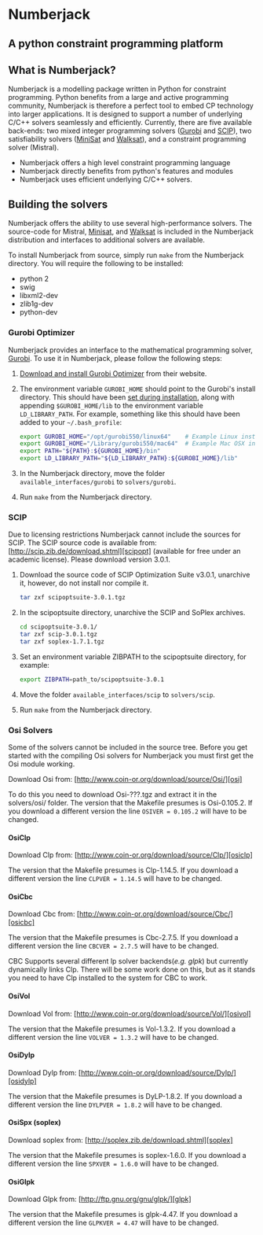 # Numberjack
## A python constraint programming platform 

## What is Numberjack?

Numberjack is a modelling package written in Python for constraint programming.
Python benefits from a large and active programming community, Numberjack is
therefore a perfect tool to embed CP technology into larger applications. It is
designed to support a number of underlying C/C++ solvers seamlessly and
efficiently. Currently, there are five available back-ends: two mixed integer
programming solvers ([Gurobi][gurobiopt] and [SCIP][scipopt]), two
satisfiability solvers ([MiniSat][minisat] and [Walksat][walksat]), and a
constraint programming solver (Mistral).

* Numberjack offers a high level constraint programming language
* Numberjack directly benefits from python's features and modules
* Numberjack uses efficient underlying C/C++ solvers.

## Building the solvers

Numberjack offers the ability to use several high-performance solvers. The
source-code for Mistral, [Minisat][minisat], and [Walksat][walksat] is included
in the Numberjack distribution and interfaces to additional solvers are
available.

To install Numberjack from source, simply run `make` from the Numberjack
directory. You will require the following to be installed:

* python 2
* swig
* libxml2-dev
* zlib1g-dev
* python-dev

[minisat]: http://minisat.se
[walksat]: http://www.cs.rochester.edu/u/kautz/walksat/



### Gurobi Optimizer

Numberjack provides an interface to the mathematical programming solver,
[Gurobi][gurobiopt]. To use it in Numberjack, please follow the following steps:

1. [Download and install Gurobi Optimizer][gurobiopt] from their website.

2. The environment variable `GUROBI_HOME` should point to the Gurobi's install
   directory. This should have been [set during installation][gurobiqs], along
   with appending `$GUROBI_HOME/lib` to the environment variable
   `LD_LIBRARY_PATH`. For example, something like this should have been added to
   your `~/.bash_profile`:

    ```bash
    export GUROBI_HOME="/opt/gurobi550/linux64"    # Example Linux install dir
    export GUROBI_HOME="/Library/gurobi550/mac64"  # Example Mac OSX install dir
    export PATH="${PATH}:${GUROBI_HOME}/bin"
    export LD_LIBRARY_PATH="${LD_LIBRARY_PATH}:${GUROBI_HOME}/lib"
    ```

3. In the Numberjack directory, move the folder `available_interfaces/gurobi` to
   `solvers/gurobi`.

4. Run `make` from the Numberjack directory.

[gurobiopt]: http://www.gurobi.com/download/gurobi-optimizer
[gurobiqs]: http://www.gurobi.com/documentation/current/quick-start-guide/


### SCIP
Due to licensing restrictions Numberjack cannot include the sources for SCIP.
The SCIP source code is available from:
[http://scip.zib.de/download.shtml][scipopt] (available for free under an
academic license). Please download version 3.0.1.

[scipopt]: http://scip.zib.de/download.shtml

1. Download the source code of SCIP Optimization Suite v3.0.1, unarchive it,
   however, do not install nor compile it.

    ```bash
    tar zxf scipoptsuite-3.0.1.tgz
    ```

2. In the scipoptsuite directory, unarchive the SCIP and SoPlex archives.

    ```bash
    cd scipoptsuite-3.0.1/
    tar zxf scip-3.0.1.tgz
    tar zxf soplex-1.7.1.tgz
    ```

3. Set an environment variable ZIBPATH to the scipoptsuite directory, for
   example:

    ```bash
    export ZIBPATH=path_to/scipoptsuite-3.0.1
    ```

4. Move the folder `available_interfaces/scip` to `solvers/scip`.

5. Run `make` from the Numberjack directory.


### Osi Solvers
Some of the solvers cannot be included in the source tree.
Before you get started with the compiling Osi solvers for Numberjack you must first get the Osi module working.

Download Osi from: [http://www.coin-or.org/download/source/Osi/][osi]

To do this you need to download Osi-???.tgz and extract it in the solvers/osi/ folder.
The version that the Makefile presumes is Osi-0.105.2. If you download a different version the line `OSIVER = 0.105.2` will have to be changed.

#### OsiClp
Download Clp from: [http://www.coin-or.org/download/source/Clp/][osiclp]

The version that the Makefile presumes is Clp-1.14.5. If you download a different version the line `CLPVER = 1.14.5` will have to be changed.

#### OsiCbc
Download Cbc from: [http://www.coin-or.org/download/source/Cbc/][osicbc]

The version that the Makefile presumes is Cbc-2.7.5. If you download a different version the line `CBCVER = 2.7.5` will have to be changed.

CBC Supports several different lp solver backends(_e.g. glpk_) but currently dynamically links Clp.
There will be some work done on this, but as it stands you need to have Clp installed to the system for CBC to work.

#### OsiVol
Download Vol from: [http://www.coin-or.org/download/source/Vol/][osivol]

The version that the Makefile presumes is Vol-1.3.2. If you download a different version the line `VOLVER = 1.3.2` will have to be changed.

#### OsiDylp
Download Dylp from: [http://www.coin-or.org/download/source/Dylp/][osidylp]

The version that the Makefile presumes is DyLP-1.8.2. If you download a different version the line `DYLPVER = 1.8.2` will have to be changed.

#### OsiSpx (soplex)
Download soplex from: [http://soplex.zib.de/download.shtml][soplex]

The version that the Makefile presumes is soplex-1.6.0. If you download a different version the line `SPXVER = 1.6.0` will have to be changed.

#### OsiGlpk
Download Glpk from: [http://ftp.gnu.org/gnu/glpk/][glpk]

The version that the Makefile presumes is glpk-4.47. If you download a different version the line `GLPKVER = 4.47` will have to be changed.

[njhome]: http://numberjack.ucc.ie
[osi]: http://www.coin-or.org/download/source/Osi/
[osiclp]: http://www.coin-or.org/download/source/Clp/
[osicbc]: http://www.coin-or.org/download/source/Cbc/
[osivol]: http://www.coin-or.org/download/source/Vol/
[osidylp]: http://www.coin-or.org/download/source/DyLP/
[soplex]: http://soplex.zib.de/download.shtml
[glpk]: http://ftp.gnu.org/gnu/glpk/
